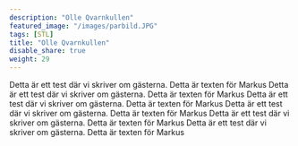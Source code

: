 ```yaml
---
description: "Olle Qvarnkullen"
featured_image: "/images/parbild.JPG"
tags: [STL]
title: "Olle Qvarnkullen"
disable_share: true
weight: 29
---
```


Detta är ett test där vi skriver om gästerna. Detta är texten för Markus
Detta är ett test där vi skriver om gästerna. Detta är texten för Markus
Detta är ett test där vi skriver om gästerna. Detta är texten för Markus
Detta är ett test där vi skriver om gästerna. Detta är texten för Markus
Detta är ett test där vi skriver om gästerna. Detta är texten för Markus
Detta är ett test där vi skriver om gästerna. Detta är texten för Markus